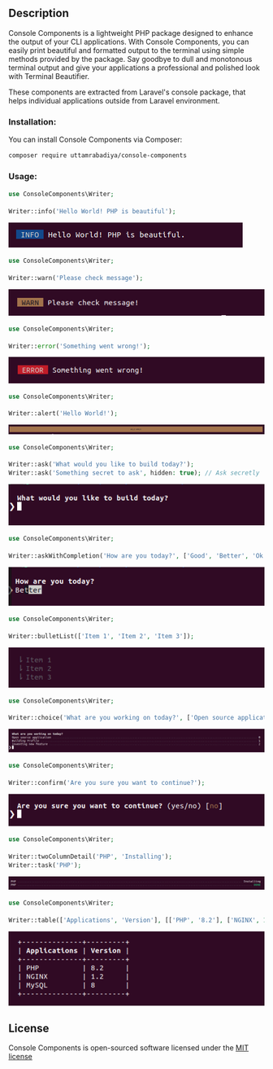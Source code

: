 ## Description

Console Components is a lightweight PHP package designed to enhance the output of your CLI applications. With Console Components, you can easily print beautiful and formatted output to the terminal using simple methods provided by the package. Say goodbye to dull and monotonous terminal output and give your applications a professional and polished look with Terminal Beautifier.

These components are extracted from Laravel's console package, that helps individual applications outside from Laravel environment.

### Installation:
You can install Console Components via Composer:
```bash
composer require uttamrabadiya/console-components
```

### Usage:

```php
use ConsoleComponents\Writer;

Writer::info('Hello World! PHP is beautiful');
```
<img src="art/info.png" />


```php
use ConsoleComponents\Writer;

Writer::warn('Please check message');
```
<img src="art/warn.png" />


```php
use ConsoleComponents\Writer;

Writer::error('Something went wrong!');
```
<img src="art/error.png" />


```php
use ConsoleComponents\Writer;

Writer::alert('Hello World!');
```
<img src="art/alert.png" />


```php
use ConsoleComponents\Writer;

Writer::ask('What would you like to build today?');
Writer::ask('Something secret to ask', hidden: true); // Ask secretly
```
<img src="art/ask.png" />


```php
use ConsoleComponents\Writer;

Writer::askWithCompletion('How are you today?', ['Good', 'Better', 'Ok Ok']);
```
<img src="art/ask-with-completion.png" />


```php
use ConsoleComponents\Writer;

Writer::bulletList(['Item 1', 'Item 2', 'Item 3']);
```
<img src="art/bullet-list.png" />


```php
use ConsoleComponents\Writer;

Writer::choice('What are you working on today?', ['Open source application', 'Building Profile', 'Inventing new feature']);
```
<img src="art/choice.png" />


```php
use ConsoleComponents\Writer;

Writer::confirm('Are you sure you want to continue?');
```
<img src="art/confirm.png" />


```php
use ConsoleComponents\Writer;

Writer::twoColumnDetail('PHP', 'Installing');
Writer::task('PHP');
```
<img src="art/task.png" />


```php
use ConsoleComponents\Writer;

Writer::table(['Applications', 'Version'], [['PHP', '8.2'], ['NGINX', 1.2], ['MySQL', 8.0]]);
```
<img src="art/table.png" />


## License

Console Components is open-sourced software licensed under the [MIT license](http://opensource.org/licenses/MIT)
